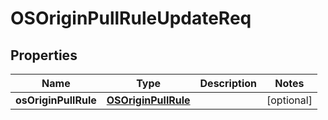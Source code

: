 # OSOriginPullRuleUpdateReq

## Properties
Name | Type | Description | Notes
------------ | ------------- | ------------- | -------------
**osOriginPullRule** | [**OSOriginPullRule**](OSOriginPullRule.md) |  |  [optional]
